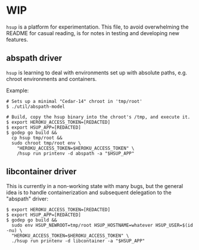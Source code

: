 # WIP

`hsup` is a platform for experimentation.  This file, to avoid
overwhelming the README for casual reading, is for notes in testing
and developing new features.

## abspath driver

`hsup` is learning to deal with environments set up with absolute
paths, e.g. chroot environments and containers.

Example:

```
# Sets up a minimal "Cedar-14" chroot in 'tmp/root'
$ ./util/abspath-model

# Build, copy the hsup binary into the chroot's /tmp, and execute it.
$ export HEROKU_ACCESS_TOKEN=[REDACTED]
$ export HSUP_APP=[REDACTED]
$ godep go build &&
  cp hsup tmp/root &&
  sudo chroot tmp/root env \
    "HEROKU_ACCESS_TOKEN=$HEROKU_ACCESS_TOKEN" \
    /hsup run printenv -d abspath -a "$HSUP_APP"
```

## libcontainer driver

This is currently in a non-working state with many bugs, but the
general idea is to handle containerization and subsequent delegation
to the "abspath" driver:

```
$ export HEROKU_ACCESS_TOKEN=[REDACTED]
$ export HSUP_APP=[REDACTED]
$ godep go build &&
  sudo env HSUP_NEWROOT=tmp/root HSUP_HOSTNAME=whatever HSUP_USER=$(id -nu) \
  "HEROKU_ACCESS_TOKEN=$HEROKU_ACCESS_TOKEN" \
  ./hsup run printenv -d libcontainer -a "$HSUP_APP"
```
